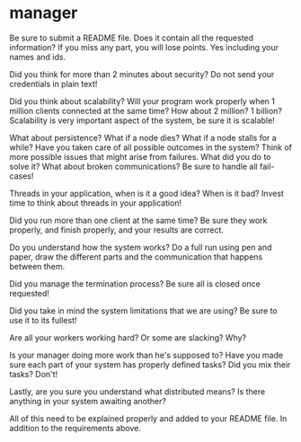 # manager

Be sure to submit a README file. Does it contain all the requested information? If you miss any part, you will lose points. Yes including your names and ids.


Did you think for more than 2 minutes about security? Do not send your credentials in plain text!


Did you think about scalability? Will your program work properly when 1 million clients connected at the same time? How about 2 million? 1 billion? Scalability is very important aspect of the system, be sure it is scalable!


What about persistence? What if a node dies? What if a node stalls for a while? Have you taken care of all possible outcomes in the system? Think of more possible issues that might arise from failures. What did you do to solve it? What about broken communications? Be sure to handle all fail-cases!


Threads in your application, when is it a good idea? When is it bad? Invest time to think about threads in your application!


Did you run more than one client at the same time? Be sure they work properly, and finish properly, and your results are correct.


Do you understand how the system works? Do a full run using pen and paper, draw the different parts and the communication that happens between them.


Did you manage the termination process? Be sure all is closed once requested!


Did you take in mind the system limitations that we are using? Be sure to use it to its fullest!


Are all your workers working hard? Or some are slacking? Why?


Is your manager doing more work than he's supposed to? Have you made sure each part of your system has properly defined tasks? Did you mix their tasks? Don't!


Lastly, are you sure you understand what distributed means? Is there anything in your system awaiting another?


All of this need to be explained properly and added to your README file. In addition to the requirements above.
